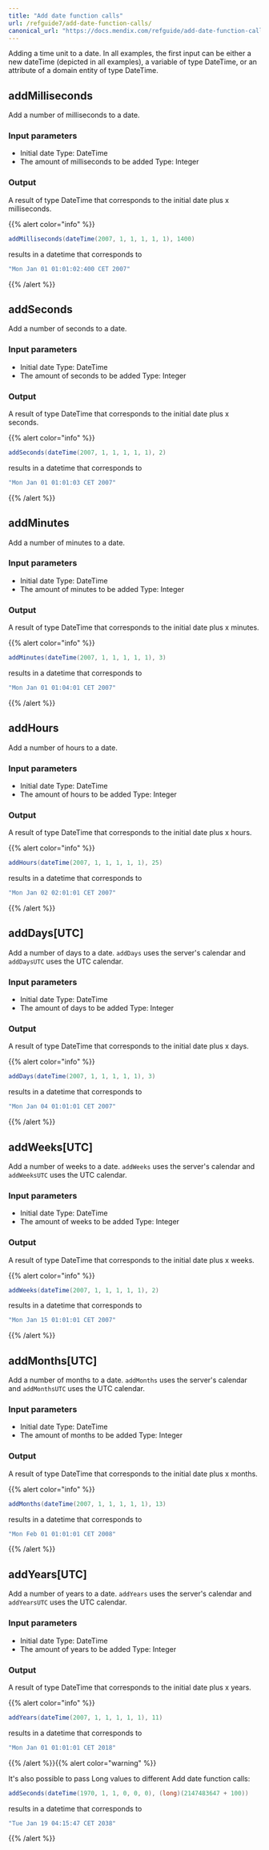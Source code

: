 ```yaml
---
title: "Add date function calls"
url: /refguide7/add-date-function-calls/
canonical_url: "https://docs.mendix.com/refguide/add-date-function-calls/"
---
```



Adding a time unit to a date. In all examples, the first input can be either a new dateTime (depicted in all examples), a variable of type DateTime, or an attribute of a domain entity of type DateTime.

## addMilliseconds

Add a number of milliseconds to a date.

### Input parameters

* Initial date
    Type: DateTime
* The amount of milliseconds to be added
    Type: Integer

### Output

A result of type DateTime that corresponds to the initial date plus x milliseconds.

{{% alert color="info" %}}

```java
addMilliseconds(dateTime(2007, 1, 1, 1, 1, 1), 1400)

```

results in a datetime that corresponds to

```java
"Mon Jan 01 01:01:02:400 CET 2007"

```

{{% /alert %}}

## addSeconds

Add a number of seconds to a date.

### Input parameters

* Initial date
    Type: DateTime
* The amount of seconds to be added
    Type: Integer

### Output

A result of type DateTime that corresponds to the initial date plus x seconds.

{{% alert color="info" %}}

```java
addSeconds(dateTime(2007, 1, 1, 1, 1, 1), 2)

```

results in a datetime that corresponds to

```java
"Mon Jan 01 01:01:03 CET 2007"

```

{{% /alert %}}

## addMinutes

Add a number of minutes to a date.

### Input parameters

* Initial date
    Type: DateTime
* The amount of minutes to be added
    Type: Integer

### Output

A result of type DateTime that corresponds to the initial date plus x minutes.

{{% alert color="info" %}}

```java
addMinutes(dateTime(2007, 1, 1, 1, 1, 1), 3)

```

results in a datetime that corresponds to

```java
"Mon Jan 01 01:04:01 CET 2007"

```

{{% /alert %}}

## addHours

Add a number of hours to a date.

### Input parameters

* Initial date
    Type: DateTime
* The amount of hours to be added
    Type: Integer

### Output

A result of type DateTime that corresponds to the initial date plus x hours.

{{% alert color="info" %}}

```java
addHours(dateTime(2007, 1, 1, 1, 1, 1), 25)

```

results in a datetime that corresponds to

```java
"Mon Jan 02 02:01:01 CET 2007"

```

{{% /alert %}}

## addDays[UTC]

Add a number of days to a date. `addDays` uses the server's calendar and `addDaysUTC` uses the UTC calendar.

### Input parameters

* Initial date
    Type: DateTime
* The amount of days to be added
    Type: Integer

### Output

A result of type DateTime that corresponds to the initial date plus x days.

{{% alert color="info" %}}

```java
addDays(dateTime(2007, 1, 1, 1, 1, 1), 3)

```

results in a datetime that corresponds to

```java
"Mon Jan 04 01:01:01 CET 2007"

```

{{% /alert %}}

## addWeeks[UTC]

Add a number of weeks to a date. `addWeeks` uses the server's calendar and `addWeeksUTC` uses the UTC calendar.

### Input parameters

* Initial date
    Type: DateTime
* The amount of weeks to be added
    Type: Integer

### Output

A result of type DateTime that corresponds to the initial date plus x weeks.

{{% alert color="info" %}}

```java
addWeeks(dateTime(2007, 1, 1, 1, 1, 1), 2)

```

results in a datetime that corresponds to

```java
"Mon Jan 15 01:01:01 CET 2007"

```

{{% /alert %}}

## addMonths[UTC]

Add a number of months to a date. `addMonths` uses the server's calendar and `addMonthsUTC` uses the UTC calendar.

### Input parameters

* Initial date
    Type: DateTime
* The amount of months to be added
    Type: Integer

### Output

A result of type DateTime that corresponds to the initial date plus x months.

{{% alert color="info" %}}

```java
addMonths(dateTime(2007, 1, 1, 1, 1, 1), 13)

```

results in a datetime that corresponds to

```java
"Mon Feb 01 01:01:01 CET 2008"

```

{{% /alert %}}

## addYears[UTC]

Add a number of years to a date. `addYears` uses the server's calendar and `addYearsUTC` uses the UTC calendar.

### Input parameters

* Initial date
    Type: DateTime
* The amount of years to be added
    Type: Integer

### Output

A result of type DateTime that corresponds to the initial date plus x years.

{{% alert color="info" %}}

```java
addYears(dateTime(2007, 1, 1, 1, 1, 1), 11)

```

results in a datetime that corresponds to

```java
"Mon Jan 01 01:01:01 CET 2018"

```

{{% /alert %}}{{% alert color="warning" %}}

It's also possible to pass Long values to different Add date function calls:

```java
addSeconds(dateTime(1970, 1, 1, 0, 0, 0), (long)(2147483647 + 100))
```

results in a datetime that corresponds to

```java
"Tue Jan 19 04:15:47 CET 2038"
```

{{% /alert %}}
